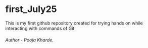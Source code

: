 # first_July25
This is my first github repository created for trying hands on while interacting with commands of Git
<br>
<h6>Author - Pooja Kharde.</H6> 

